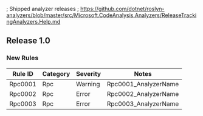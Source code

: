 ﻿; Shipped analyzer releases
; https://github.com/dotnet/roslyn-analyzers/blob/master/src/Microsoft.CodeAnalysis.Analyzers/ReleaseTrackingAnalyzers.Help.md

## Release 1.0

### New Rules

Rule ID | Category | Severity | Notes
--------|----------|----------|--------------------
Rpc0001 |   Rpc    |  Warning | Rpc0001_AnalyzerName
Rpc0002 |   Rpc    |  Error   | Rpc0002_AnalyzerName
Rpc0003 |   Rpc    |  Error   | Rpc0003_AnalyzerName